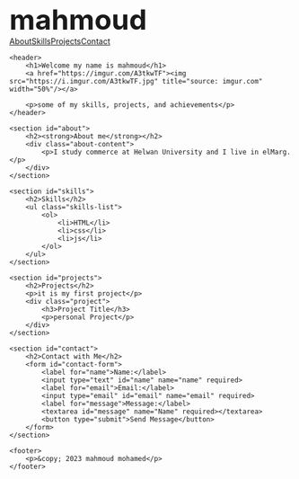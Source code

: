 <html lang="en">
    <head>
        <meta charset="utf-8">
        <meta name="viewport" content="width=device-width, initial-scale=1.0">
        <title>personal portfolio</title>
        <style>

	/* Navigation Bar */
nav {
  background-color: blue;
  color: red;
  padding: 10px;
}
.logo {
  font-size: 50px;
  font-weight: bold;
  margin-right: 40px;
}
.nav-links {
  list-style-type: none;
  margin: 0;
  padding: 0;
  display: flex;
}

.nav-links li {
  margin-right: 50px;
}

.nav-links li a {
  color: #131414;
  text-decoration: none;
}

/* Hero Section */
header {
  background-color: #f2f2f2;
  padding: 50px;
  text-align: center;
}

/* About Me Section */
#about {
  padding: 10px;
  text-align: center;
}

/* Skills Section */
#skills {
  padding: 10px;
  background-color: #f2f2f2;;
  text-align: center;
}

.skills-list {
  list-style-type: none;
  padding: 0;
}

.skills-list li {
  display: inline-block;
  margin: 0 10px;
}

/* Projects Section */
#projects {
  padding: 50px;
  text-align: center;
}

.project {
  margin-bottom: 20px;
}

.project a {
  display: block;
  margin-top: 10px;
}

/* Contact Section */
#contact {
  padding: 10px;
  text-align: center;
}

#contact-form {
  display: flex;
  flex-direction: column;
  align-items: center;
}

#contact-form label {
  margin-bottom: 10px;
}

#contact-form input,
#contact-form textarea {
  width: 50%;
  padding: 10px;
  margin-bottom: 10px;
  box-sizing: border-box;
}

#contact-form button {
  background-color: #333;
  color: #fff;
  border: blue;
  padding: 10px 10px;
  cursor: pointer;
}

/* Footer */
footer {
  background-color: #333;
  color: #fff;
  padding: 20px;
  text-align: center;
}
        </style>
          </body>
</head>
    <nav>
        <div class="logo">mahmoud</div>
        <ul class="nav-links">
            <li><a href="#about">About</a></li>
            <li><a href="#skills">Skills</a></li>
            <li><a href="#projects">Projects</a></li>
            <li><a href="#contact">Contact</a></li>
        </ul>
    </nav>

    <header>
        <h1>Welcome my name is mahmoud</h1>
        <a href="https://imgur.com/A3tkwTF"><img src="https://i.imgur.com/A3tkwTF.jpg" title="source: imgur.com" width="50%"/></a>

        <p>some of my skills, projects, and achievements</p>
    </header>

    <section id="about">
        <h2><strong>About me</strong></h2>
        <div class="about-content">
            <p>I study commerce at Helwan University and I live in elMarg.</p>
        </div>
    </section>

    <section id="skills">
        <h2>Skills</h2>
        <ul class="skills-list">
            <ol>
                <li>HTML</li>
                <li>css</li>
                <li>js</li>
            </ol>
        </ul>
    </section>

    <section id="projects">
        <h2>Projects</h2>
        <p>it is my first project</p>
        <div class="project">
            <h3>Project Title</h3>
            <p>personal Project</p> 
        </div>
    </section>

    <section id="contact">
        <h2>Contact with Me</h2>
        <form id="contact-form">
            <label for="name">Name:</label>
            <input type="text" id="name" name="name" required>
            <label for="email">Email:</label>
            <input type="email" id="email" name="email" required>
            <label for="message">Message:</label>
            <textarea id="message" name="Name" required></textarea>
            <button type="submit">Send Message</button>
        </form>
    </section>

    <footer>
        <p>&copy; 2023 mahmoud mohamed</p>
    </footer>
</body>
</html>
